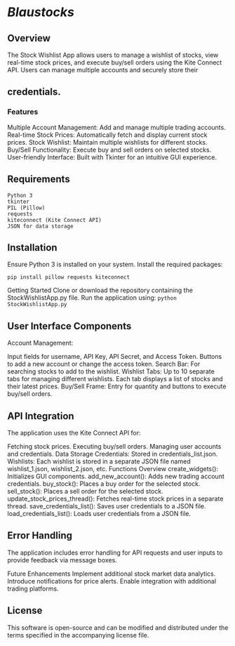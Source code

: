 # ***Blaustocks***

## Overview

The Stock Wishlist App allows users to manage a wishlist of stocks, view real-time stock prices, and execute buy/sell orders using the Kite Connect API. Users can manage multiple accounts and securely store their 

## credentials.

### Features

Multiple Account Management: Add and manage multiple trading accounts.
Real-time Stock Prices: Automatically fetch and display current stock prices.
Stock Wishlist: Maintain multiple wishlists for different stocks.
Buy/Sell Functionality: Execute buy and sell orders on selected stocks.
User-friendly Interface: Built with Tkinter for an intuitive GUI experience.

## Requirements
```
Python 3
tkinter
PIL (Pillow)
requests
kiteconnect (Kite Connect API)
JSON for data storage
```
## Installation

Ensure Python 3 is installed on your system.
Install the required packages:

```pip install pillow requests kiteconnect```

Getting Started
Clone or download the repository containing the StockWishlistApp.py file.
Run the application using:
```python StockWishlistApp.py```

## User Interface Components

Account Management:

Input fields for username, API Key, API Secret, and Access Token.
Buttons to add a new account or change the access token.
Search Bar: For searching stocks to add to the wishlist.
Wishlist Tabs: Up to 10 separate tabs for managing different wishlists. Each tab displays a list of stocks and their latest prices.
Buy/Sell Frame: Entry for quantity and buttons to execute buy/sell orders.

## API Integration
The application uses the Kite Connect API for:

Fetching stock prices.
Executing buy/sell orders.
Managing user accounts and credentials.
Data Storage
Credentials: Stored in credentials_list.json.
Wishlists: Each wishlist is stored in a separate JSON file named wishlist_1.json, wishlist_2.json, etc.
Functions Overview
create_widgets(): Initializes GUI components.
add_new_account(): Adds new trading account credentials.
buy_stock(): Places a buy order for the selected stock.
sell_stock(): Places a sell order for the selected stock.
update_stock_prices_thread(): Fetches real-time stock prices in a separate thread.
save_credentials_list(): Saves user credentials to a JSON file.
load_credentials_list(): Loads user credentials from a JSON file.

## Error Handling
The application includes error handling for API requests and user inputs to provide feedback via message boxes.

Future Enhancements
Implement additional stock market data analytics.
Introduce notifications for price alerts.
Enable integration with additional trading platforms.
## License
This software is open-source and can be modified and distributed under the terms specified in the accompanying license file.
